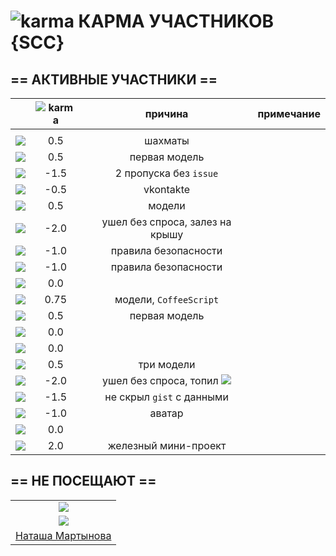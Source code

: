 # ![karma](https://github.com/soda-io/Hacks-and-Tips/blob/master/img/Karma/Karma_V3.png?raw=10) КАРМА УЧАСТНИКОВ {SCC}
  
## == АКТИВНЫЕ УЧАСТНИКИ ==
  
|        |     ![karma](https://github.com/soda-io/Hacks-and-Tips/blob/master/img/Karma/Karma_V3.png?raw=10)        |  причина | примечание |
|:---------------------------------------------------------------------------------------------------|:------:|:--------------------:|:--------------------:|
|                                                                                                    |        |                      |                      |
| [![](https://avatars2.githubusercontent.com/u/8099858?s=40)](https://github.com/AnastasiaGordeeva)     | 0.5  |  шахматы | |
| [![](https://avatars2.githubusercontent.com/u/8133045?s=40)](https://github.com/artemstashok)               | 0.5  |  первая модель | |
| [![](https://avatars2.githubusercontent.com/u/8080584?s=40)](https://github.com/ArtemVakalo)                 | -1.5 | 2 пропуска без `issue` | |
| [![](https://avatars1.githubusercontent.com/u/8076405?s=40)](https://github.com/BogdanNemirovich)        | -0.5  | vkontakte             |  |
| [![](https://avatars3.githubusercontent.com/u/8132673?s=40)](https://github.com/DanilRLevada)                | 0.5  |  модели             |  |
| [![](https://avatars3.githubusercontent.com/u/5991448?s=40)](https://github.com/DmitryShiukaev)          | -2.0  | ушел без спроса, залез на крышу | |
| [![](https://avatars0.githubusercontent.com/u/7968419?s=40)](https://github.com/kateprokopovich)          | -1.0  |  правила безопасности | |
| [![](https://avatars3.githubusercontent.com/u/6639503?s=40)](https://github.com/leonidprokopovich)      | -1.0  |  правила безопасности | |
| [![](https://avatars0.githubusercontent.com/u/8111220?s=40)](https://github.com/kvastvyan)                        | 0.0   |         | |
| [![](https://avatars1.githubusercontent.com/u/8091469?s=40)](https://github.com/LizaPanasenko)             | 0.75  | модели, `CoffeeScript` | |
| [![](https://avatars0.githubusercontent.com/u/8132579?s=40)](https://github.com/MaksPluzhnikov)      | 0.5   | первая модель | |
| [![](https://avatars2.githubusercontent.com/u/8122030?s=40)](https://github.com/MishaVPavlenko)            | 0.0     |                | |
| [![](https://avatars2.githubusercontent.com/u/8122008?s=40)](https://github.com/VovaVPavlenko)              | 0.0     |                | |
| [![](https://avatars2.githubusercontent.com/u/8136175?s=40)](https://github.com/MokhortEvgeniy)            | 0.5    | три модели | |
| [![](https://avatars2.githubusercontent.com/u/6450286?s=40)](https://github.com/NikitaGolub)                 | -2.0     | ушел без спроса, топил [![](https://avatars3.githubusercontent.com/u/6639503?s=20)](https://github.com/leonidprokopovich) | |
| [![](https://avatars1.githubusercontent.com/u/8055747?s=40)](https://github.com/RuslanPlotnikov)         | -1.5     | не скрыл `gist` с данными | |
| [![](https://avatars3.githubusercontent.com/u/8099758?s=40)](https://github.com/VladShadursky)            | -1.0     | аватар                   | |
| [![](https://avatars2.githubusercontent.com/u/8099812?s=40)](https://github.com/VyacheslavKrupa)           | 0.0      |                          | |
| [![](https://avatars0.githubusercontent.com/u/8080573?s=40)](https://github.com/YuraSkivka)                  | 2.0      | железный мини-проект   | |




## == НЕ ПОСЕЩАЮТ ==

|     |
|:----:|
| [![](https://avatars1.githubusercontent.com/u/8099823?s=40)](https://github.com/SanekBoboshko) | 
| [![](https://avatars0.githubusercontent.com/u/8088378?s=40)](https://github.com/NikitaGolubev) |
| [Наташа Мартынова](https://github.com/NatashaSMartinova) |
